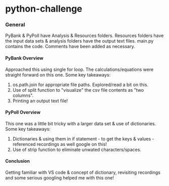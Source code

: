 # python-challenge

### General
PyBank & PyPoll have Analysis & Resources folders. Resources folders have the input data sets & analysis folders have the output text files.
main.py contains the code. Comments have been added as necessary.

#### PyBank Overview
Approached this using single for loop. The calculations/equations were straight forward on this one. Some key takeaways:
1. os.path.join for appropriate file paths. Explored/read a bit on this.
2. Use of split function to "visualize" the csv file contents as "two columns".
3. Printing an output text file!

#### PyPoll Overview
This one was a little bit tricky with a larger data set & use of dictionaries. Some key takeaways:
1. Dictionaries & using them in if statement - to get the keys & values - referenced recordings as well google on this! 
2. Use of strip function to eliminate unwated characters/spaces.

#### Conclusion
Getting familiar with VS code & concept of dictionary, revisiting recordings and some serious googling helped me with this one!
